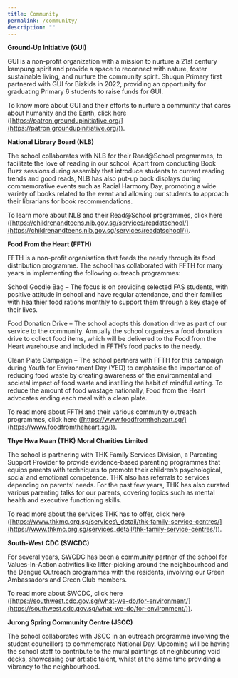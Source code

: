 ```yaml
---
title: Community
permalink: /community/
description: ""
---
```

**Ground-Up Initiative (GUI)**

GUI is a non-profit organization with a mission to nurture a 21st century kampung spirit and provide a space to reconnect with nature, foster sustainable living, and nurture the community spirit. Shuqun Primary first partnered with GUI for Bizkids in 2022, providing an opportunity for graduating Primary 6 students to raise funds for GUI.

To know more about GUI and their efforts to nurture a community that cares about humanity and the Earth, click here ([https://patron.groundupinitiative.org/](https://patron.groundupinitiative.org/)).

**National Library Board (NLB)**


The school collaborates with NLB for their Read@School programmes, to facilitate the love of reading in our school. Apart from conducting Book Buzz sessions during assembly that introduce students to current reading trends and good reads, NLB has also put-up book displays during commemorative events such as Racial Harmony Day, promoting a wide variety of books related to the event and allowing our students to approach their librarians for book recommendations.

To learn more about NLB and their Read@School programmes, click here ([https://childrenandteens.nlb.gov.sg/services/readatschool/](https://childrenandteens.nlb.gov.sg/services/readatschool/)).

**Food From the Heart (FFTH)**

FFTH is a non-profit organisation that feeds the needy through its food distribution programme. The school has collaborated with FFTH for many years in implementing the following outreach programmes:

School Goodie Bag – The focus is on providing selected FAS students, with positive attitude in school and have regular attendance, and their families with healthier food rations monthly to support them through a key stage of their lives.

Food Donation Drive – The school adopts this donation drive as part of our service to the community. Annually the school organizes a food donation drive to collect food items, which will be delivered to the Food from the Heart warehouse and included in FFTH’s food packs to the needy.

Clean Plate Campaign – The school partners with FFTH for this campaign during Youth for Environment Day (YED) to emphasise the importance of reducing food waste by creating awareness of the environmental and societal impact of food waste and instilling the habit of mindful eating. To reduce the amount of food wastage nationally, Food from the Heart advocates ending each meal with a clean plate.

To read more about FFTH and their various community outreach programmes, click here ([https://www.foodfromtheheart.sg/](https://www.foodfromtheheart.sg/)).

**Thye Hwa Kwan (THK) Moral Charities Limited**

The school is partnering with THK Family Services Division, a Parenting Support Provider to provide evidence-based parenting programmes that equips parents with techniques to promote their children’s psychological, social and emotional competence. THK also has referrals to services depending on parents’ needs. For the past few years, THK has also curated various parenting talks for our parents, covering topics such as mental health and executive functioning skills.

To read more about the services THK has to offer, click here ([https://www.thkmc.org.sg/services\_detail/thk-family-service-centres/](https://www.thkmc.org.sg/services_detail/thk-family-service-centres/)).

**South-West CDC (SWCDC)**



For several years, SWCDC has been a community partner of the school for Values-In-Action activities like litter-picking around the neighbourhood and the Dengue Outreach programmes with the residents, involving our Green Ambassadors and Green Club members.

To read more about SWCDC, click here ([https://southwest.cdc.gov.sg/what-we-do/for-environment/](https://southwest.cdc.gov.sg/what-we-do/for-environment/)).

**Jurong Spring Community Centre (JSCC)**


The school collaborates with JSCC in an outreach programme involving the student councillors to commemorate National Day. Upcoming will be having the school staff to contribute to the mural paintings at neighbouring void decks, showcasing our artistic talent, whilst at the same time providing a vibrancy to the neighbourhood.